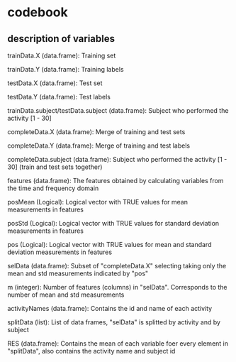 codebook
========

description of variables
------------------------

trainData.X (data.frame): Training set

trainData.Y (data.frame): Training labels

testData.X (data.frame): Test set

testData.Y (data.frame): Test labels

trainData.subject/testData.subject (data.frame): Subject who performed the activity [1 - 30]

completeData.X (data.frame): Merge of training and test sets

completeData.Y (data.frame): Merge of training and test labels

completeData.subject (data.frame): Subject who performed the activity [1 - 30] (train and test sets together)

features (data.frame): The features obtained by calculating variables from the time and frequency domain

posMean (Logical): Logical vector with TRUE values for mean measurements in features

posStd (Logical): Logical vector with TRUE values for standard deviation measurements in features

pos (Logical): Logical vector with TRUE values for mean and standard deviation measurements in features

selData (data.frame): Subset of "completeData.X" selecting taking only the mean and std measurements indicated by "pos"

m (integer): Number of features (columns) in "selData". Corresponds to the number of mean and std measurements

activityNames (data.frame): Contains the id and name of each activity

splitData (list): List of data frames, "selData" is splitted by activity and by subject

RES (data.frame): Contains the mean of each variable foer every element in "splitData", also contains the activity name and subject id
